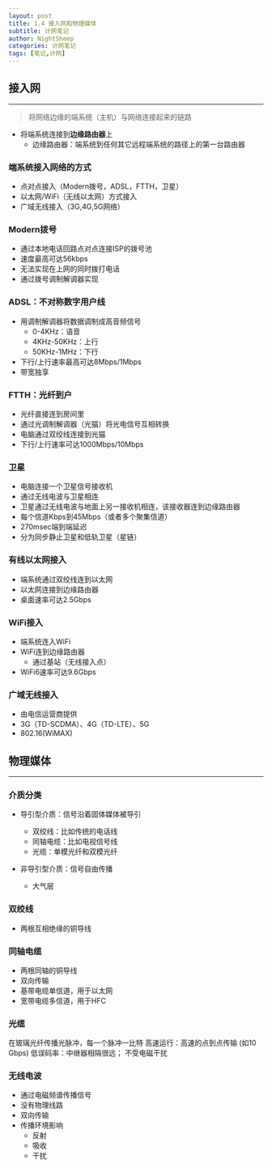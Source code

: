 ```yaml
---
layout: post
title: 1.4 接入网和物理媒体
subtitle: 计网笔记
author: NightSheep
categories: 计网笔记
tags: [笔记,计网]
---
```

## 接入网
---

>将网络边缘的端系统（主机）与网络连接起来的链路

- 将端系统连接到**边缘路由器**上
	- 边缘路由器：端系统到任何其它远程端系统的路径上的第一台路由器

### 端系统接入网络的方式

- 点对点接入（Modern拨号，ADSL，FTTH，卫星）
- 以太网/WiFi（无线以太网）方式接入
- 广域无线接入（3G,4G,5G网络）

### Modern拨号

- 通过本地电话回路点对点连接ISP的拨号池
- 速度最高可达56kbps
- 无法实现在上网的同时拨打电话
- 通过拨号调制解调器实现

### ADSL：不对称数字用户线

- 用调制解调器将数据调制成高音频信号
	- 0-4KHz：语音
	- 4KHz-50KHz：上行
	- 50KHz-1MHz：下行
- 下行/上行速率最高可达8Mbps/1Mbps
- 带宽独享

### FTTH：光纤到户

- 光纤直接连到房间里
- 通过光调制解调器（光猫）将光电信号互相转换
- 电脑通过双绞线连接到光猫
- 下行/上行速率可达1000Mbps/10Mbps

### 卫星

- 电脑连接一个卫星信号接收机 
- 通过无线电波与卫星相连
- 卫星通过无线电波与地面上另一接收机相连，该接收器连到边缘路由器
- 每个信道Kbps到45Mbps（或者多个聚集信道）
- 270msec端到端延迟
- 分为同步静止卫星和低轨卫星（星链）

### 有线以太网接入

- 端系统通过双绞线连到以太网
- 以太网连接到边缘路由器
- 桌面速率可达2.5Gbps

### WiFi接入

- 端系统连入WiFi
- WiFi连到边缘路由器
	- 通过基站（无线接入点）
- WiFi6速率可达9.6Gbps

### 广域无线接入

- 由电信运营商提供
- 3G（TD-SCDMA）、4G（TD-LTE）、5G
- 802.16(WiMAX)

## 物理媒体
---

### 介质分类

- 导引型介质：信号沿着固体媒体被导引

	- 双绞线：比如传统的电话线
	- 同轴电缆：比如电视信号线
	- 光缆：单模光纤和双模光纤

- 非导引型介质：信号自由传播
	- 大气层

### 双绞线

- 两根互相绝缘的铜导线

### 同轴电缆

- 两根同轴的铜导线
- 双向传输
- 基带电缆单信道，用于以太网
- 宽带电缆多信道，用于HFC

### 光缆

在玻璃光纤传播光脉冲，每一个脉冲一比特
高速运行：高速的点到点传输 (如10 Gbps)
低误码率：中继器相隔很远； 不受电磁干扰

### 无线电波

- 通过电磁频谱传播信号
- 没有物理线路
- 双向传输
- 传播环境影响
	- 反射
	- 吸收
	- 干扰